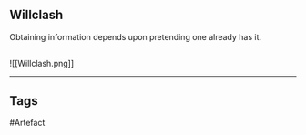 ## Willclash
Obtaining information depends upon pretending one already has it.
## 
![[Willclash.png]]

---
## Tags
#Artefact